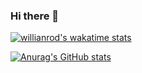 ### Hi there 👋

<!--
**matchyc/matchyc** is a ✨ _special_ ✨ repository because its `README.md` (this file) appears on your GitHub profile.

Here are some ideas to get you started:

- 🔭 I’m currently working on ...
- 🌱 I’m currently learning ...
- 👯 I’m looking to collaborate on ...
- 🤔 I’m looking for help with ...
- 💬 Ask me about ...
- 📫 How to reach me: ...
- 😄 Pronouns: ...
- ⚡ Fun fact: ...
-->

[![willianrod's wakatime stats](https://github-readme-stats.vercel.app/api/wakatime?username=matchyc)](https://github.com/anuraghazra/github-readme-stats)

[![Anurag's GitHub stats](https://github-readme-stats.vercel.app/api?username=matchyc&count_private=true&show_icons=true&theme=gruvbox)](https://github.com/anuraghazra/github-readme-stats)
